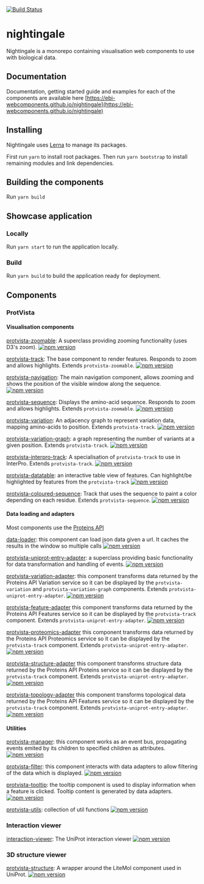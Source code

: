 [![Build Status](https://travis-ci.org/ebi-webcomponents/nightingale.svg?branch=master)](https://travis-ci.org/ebi-webcomponents/nightingale)

# nightingale
Nightingale is a monorepo containing visualisation web components to use with biological data.

## Documentation
Documentation, getting started guide and examples for each of the components are available here [https://ebi-webcomponents.github.io/nightingale](https://ebi-webcomponents.github.io/nightingale)

## Installing

Nightingale uses [Lerna](https://lernajs.io/) to manage its packages.

First run `yarn` to install root packages. Then run `yarn bootstrap` to install remaining modules and link dependencies.

## Building the components

Run `yarn build`

## Showcase application

### Locally

Run `yarn start` to run the application locally.

### Build

Run `yarn build` to build the application ready for deployment.

## Components

### ProtVista

#### Visualisation components

[protvista-zoomable](packages/protvista-zoomable): A superclass providing zooming functionality (uses D3's zoom).
[![npm version](https://badge.fury.io/js/protvista-zoomable.svg)](https://badge.fury.io/js/protvista-zoomable)

[protvista-track](packages/protvista-track): The base component to render features. Responds to zoom and allows highlights. Extends `protvista-zoomable`.
[![npm version](https://badge.fury.io/js/protvista-track.svg)](https://badge.fury.io/js/protvista-track)

[protvista-navigation](packages/protvista-navigation): The main navigation component, allows zooming and shows the position of the visible window along the sequence.
[![npm version](https://badge.fury.io/js/protvista-navigation.svg)](https://badge.fury.io/js/protvista-navigation)

[protvista-sequence](packages/protvista-sequence): Displays the amino-acid sequence. Responds to zoom and allows highlights. Extends `protvista-zoomable`.
[![npm version](https://badge.fury.io/js/protvista-sequence.svg)](https://badge.fury.io/js/protvista-sequence)

[protvista-variation](packages/protvista-variation): An adjacency graph to represent variation data, mapping amino-acids to position. Extends `protvista-track`.
[![npm version](https://badge.fury.io/js/protvista-variation.svg)](https://badge.fury.io/js/protvista-variation)

[protvista-variation-graph](packages/protvista-variation-graph): a graph representing the number of variants at a given position. Extends `protvista-track`.
[![npm version](https://badge.fury.io/js/protvista-variation-graph.svg)](https://badge.fury.io/js/protvista-variation-graph)

[protvista-interpro-track](packages/protvista-interpro-track): A specialisation of `protvista-track` to use in InterPro. Extends `protvista-track`.
[![npm version](https://badge.fury.io/js/protvista-interpro-track.svg)](https://badge.fury.io/js/protvista-interpro-track)

[protvista-datatable](packages/protvista-datatable): an interactive table view of features. Can highlight/be highlighted by features from the `protvista-track`
[![npm version](https://badge.fury.io/js/protvista-datatable.svg)](https://badge.fury.io/js/protvista-datatable)

[protvista-coloured-sequence](packages/protvista-coloured-sequence): Track that uses the sequence to paint a color depending on each residue. Extends `protvista-sequence`.
[![npm version](https://badge.fury.io/js/protvista-coloured-sequence.svg)](https://badge.fury.io/js/protvista-coloured-sequence)

#### Data loading and adapters

Most components use the [Proteins API](https://www.ebi.ac.uk/proteins/api/doc/)

[data-loader](packages/data-loader): this component can load json data given a url. It caches the results in the window so multiple calls
[![npm version](https://badge.fury.io/js/data-loader.svg)](https://badge.fury.io/js/data-loader)

[protvista-uniprot-entry-adapter](packages/protvista-uniprot-entry-adapter): a superclass providing basic functionality for data transformation and handling of events.
[![npm version](https://badge.fury.io/js/protvista-uniprot-entry-adapter.svg)](https://badge.fury.io/js/protvista-uniprot-entry-adapter)

[protvista-variation-adapter](packages/protvista-variation-adapter): this component transforms data returned by the Proteins API Variation service so it can be displayed by the `protvista-variation` and `protvista-variation-graph` components. Extends `protvista-uniprot-entry-adapter`.
[![npm version](https://badge.fury.io/js/protvista-variation-adapter.svg)](https://badge.fury.io/js/protvista-variation-adapter)

[protvista-feature-adapter](packages/protvista-feature-adapter) this component transforms data returned by the Proteins API Features service so it can be displayed by the `protvista-track` component. Extends `protvista-uniprot-entry-adapter`.
[![npm version](https://badge.fury.io/js/protvista-feature-adapter.svg)](https://badge.fury.io/js/protvista-feature-adapter)

[protvista-proteomics-adapter](packages/protvista-proteomics-adapter) this component transforms data returned by the Proteins API Proteomics service so it can be displayed by the `protvista-track` component. Extends `protvista-uniprot-entry-adapter`.
[![npm version](https://badge.fury.io/js/protvista-proteomics-adapter.svg)](https://badge.fury.io/js/protvista-proteomics-adapter)

[protvista-structure-adapter](packages/protvista-structure-adapter) this component transforms structure data returned by the Proteins API Proteins service so it can be displayed by the `protvista-track` component. Extends `protvista-uniprot-entry-adapter`.
[![npm version](https://badge.fury.io/js/protvista-structure-adapter.svg)](https://badge.fury.io/js/protvista-structure-adapter)

[protvista-topology-adapter](packages/protvista-topology-adapter) this component transforms topological data returned by the Proteins API Features service so it can be displayed by the `protvista-track` component. Extends `protvista-uniprot-entry-adapter`.
[![npm version](https://badge.fury.io/js/protvista-topology-adapter.svg)](https://badge.fury.io/js/protvista-topology-adapter)

#### Utilities

[protvista-manager](packages/protvista-manager): this component works as an event bus, propagating events emited by its children to specified children as attributes.
[![npm version](https://badge.fury.io/js/protvista-manager.svg)](https://badge.fury.io/js/protvista-manager)

[protvista-filter](packages/protvista-filter): this component interacts with data adapters to allow filtering of the data which is displayed.
[![npm version](https://badge.fury.io/js/protvista-filter.svg)](https://badge.fury.io/js/protvista-filter)

[protvista-tooltip](packages/protvista-tooltip): the tooltip component is used to display information when a feature is clicked. Tooltip content is generated by data adapters.
[![npm version](https://badge.fury.io/js/protvista-tooltip.svg)](https://badge.fury.io/js/protvista-tooltip)

[protvista-utils](packages/protvista-utils): collection of util functions
[![npm version](https://badge.fury.io/js/protvista-utils.svg)](https://badge.fury.io/js/protvista-utils)

### Interaction viewer

[interaction-viewer](packages/interaction-viewer): The UniProt interaction viewer
[![npm version](https://badge.fury.io/js/interaction-viewer.svg)](https://badge.fury.io/js/interaction-viewer)

### 3D structure viewer

[protvista-structure](packages/protvista-structure): A wrapper around the LiteMol component used in UniProt.
[![npm version](https://badge.fury.io/js/protvista-structure.svg)](https://badge.fury.io/js/protvista-structure)
